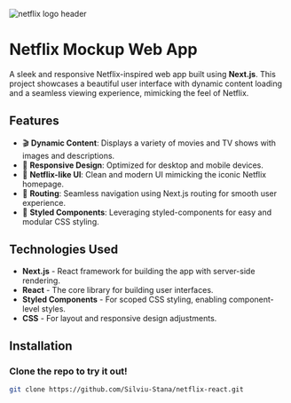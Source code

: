 ![netflix logo header](https://images.ctfassets.net/y2ske730sjqp/1aONibCke6niZhgPxuiilC/2c401b05a07288746ddf3bd3943fbc76/BrandAssets_Logos_01-Wordmark.jpg?w=940)
# Netflix Mockup Web App

A sleek and responsive Netflix-inspired web app built using **Next.js**. This project showcases a beautiful user interface with dynamic content loading and a seamless viewing experience, mimicking the feel of Netflix.

## Features

- 🎬 **Dynamic Content**: Displays a variety of movies and TV shows with images and descriptions.
- 📱 **Responsive Design**: Optimized for desktop and mobile devices.
- 🎥 **Netflix-like UI**: Clean and modern UI mimicking the iconic Netflix homepage.
- 🚀 **Routing**: Seamless navigation using Next.js routing for smooth user experience.
- 🎨 **Styled Components**: Leveraging styled-components for easy and modular CSS styling.

## Technologies Used

- **Next.js** - React framework for building the app with server-side rendering.
- **React** - The core library for building user interfaces.
- **Styled Components** - For scoped CSS styling, enabling component-level styles.
- **CSS** - For layout and responsive design adjustments.

## Installation
### Clone the repo to try it out!

```bash
git clone https://github.com/Silviu-Stana/netflix-react.git

